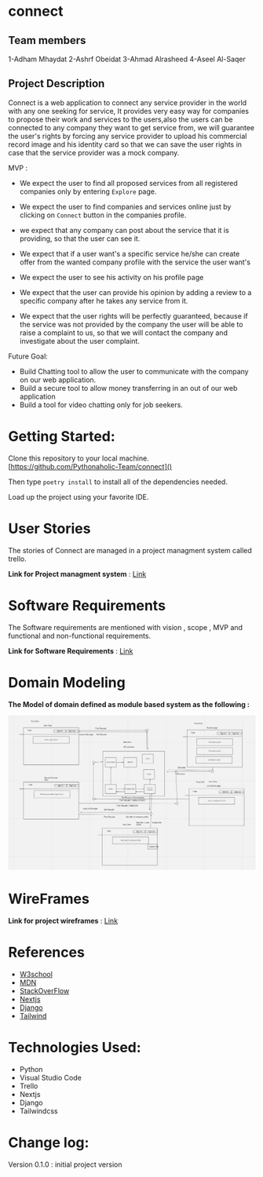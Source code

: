 # connect
## Team members
1-Adham Mhaydat
2-Ashrf Obeidat
3-Ahmad Alrasheed
4-Aseel Al-Saqer

## Project Description

Connect is a web application to connect any service provider in the world with any one seeking for service, It provides 
very easy way for companies to propose their work and services to the users,also the users can be connected to any company
they want to get service from, we will guarantee the user's rights by forcing any service provider to upload his commercial record image and his identity card so that we can save the user rights in case that the service provider was a mock company.


MVP : 

* We expect the user to find all proposed services from all registered companies only by entering `Explore` page.

* We expect the user to find companies and services online just by clicking on `Connect` button in the companies profile.

* we expect that any company can post about the service that it is providing, so that the user can see it.

* We expect that if a user want's a specific service he/she can create offer from the wanted company profile with the service the user want's

* We expect the user to see his activity on his profile page

* We expect that the user can provide his opinion by adding a review to a specific company after he takes any service from it.

* We expect that the user rights will be perfectly guaranteed, because if the service was not provided by the company the user will be able to raise a complaint to us, so that we will contact the company and investigate about the user complaint.

Future Goal:

* Build Chatting tool to allow the user to communicate with the company on our web application.
* Build a secure tool to allow money transferring in an out of our web application
* Build a tool for video chatting only for job seekers.

# Getting Started:

Clone this repository to your local machine. [https://github.com/Pythonaholic-Team/connect]()

Then type `poetry install` to install all of the dependencies needed.

Load up the project using your favorite IDE.

# User Stories

The stories of Connect are managed in a project managment system called trello.

**Link for Project managment system** : [Link](https://trello.com/b/3Xk9LJrl/pythonaholic)

# Software Requirements

The Software requirements are mentioned with vision , scope , MVP and functional and non-functional requirements.

**Link for Software Requirements** : [Link](requirements.md)

# Domain Modeling

**The Model of domain defined as module based system as the following :**


![Domain Model](assets/domainmodeling.png)

# WireFrames

**Link for project wireframes** : [Link](wireframes.md)

# References
* [W3school](https://www.w3schools.com/)
* [MDN](https://developer.mozilla.org/en-US/)
* [StackOverFlow](https://stackoverflow.com/)
* [Nextjs](https://nextjs.org/docs/getting-started)
* [Django](https://docs.djangoproject.com/en/4.0/)
* [Tailwind](https://tailwindui.com/documentation)


# Technologies Used:
* Python
* Visual Studio Code 
* Trello
* Nextjs
* Django 
* Tailwindcss
# Change log:

Version 0.1.0 : initial project version
